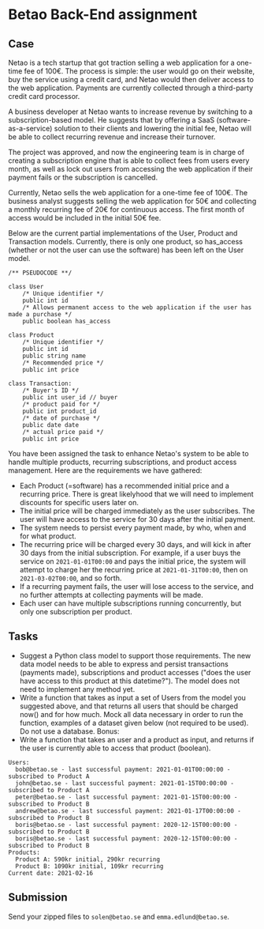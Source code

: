# Betao Back-End assignment

## Case

Netao is a tech startup that got traction selling a web application for a one-time fee of 100€. The process is simple: the user would go on their website, buy the service using a credit card, and Netao would then deliver access to the web application. Payments are currently collected through a third-party credit card processor. 

A business developer at Netao wants to increase revenue by switching to a subscription-based model. He suggests that by offering a SaaS (software-as-a-service) solution to their clients and lowering the initial fee, Netao will be able to collect recurring revenue and increase their turnover.

The project was approved, and now the engineering team is in charge of creating a subscription engine that is able to collect fees from users every month, as well as lock out users from accessing the web application if their payment fails or the subscription is cancelled.

Currently, Netao sells the web application for a one-time fee of 100€. The business analyst suggests selling the web application for 50€ and collecting a monthly recurring fee of 20€ for continuous access. The first month of access would be included in the initial 50€ fee.


Below are the current partial implementations of the User, Product and Transaction models. Currently, there is only one product, so has_access (whether or not the user can use the software) has been left on the User model.

```
/** PSEUDOCODE **/

class User
    /* Unique identifier */
    public int id
    /* Allows permanent access to the web application if the user has made a purchase */
    public boolean has_access

class Product
    /* Unique identifier */
    public int id
    public string name
    /* Recommended price */ 
    public int price

class Transaction:
    /* Buyer's ID */
    public int user_id // buyer
    /* product paid for */
    public int product_id
    /* date of purchase */
    public date date
    /* actual price paid */
    public int price
``` 

You have been assigned the task to enhance Netao's system to be able to handle multiple products, recurring subscriptions, and product access management. Here are the requirements we have gathered:

- Each Product (=software) has a recommended initial price and a recurring price. There is great likelyhood that we will need to implement discounts for specific users later on.
- The initial price will be charged immediately as the user subscribes. The user will have access to the service for 30 days after the initial payment.
- The system needs to persist every payment made, by who, when and for what product.
- The recurring price will be charged every 30 days, and will kick in after 30 days from the initial subscription. For example, if a user buys the service on `2021-01-01T00:00` and pays the initial price, the system will attempt to charge her the recurring price at `2021-01-31T00:00`, then on `2021-03-02T00:00`, and so forth.
- If a recurring payment fails, the user will lose access to the service, and no further attempts at collecting payments will be made.
- Each user can have multiple subscriptions running concurrently, but only one subscription per product.

## Tasks
- Suggest a Python class model to support those requirements. The new data model needs to be able to express and persist transactions (payments made), subscriptions and product accesses ("does the user have access to this product at this datetime?"). The model does not need to implement any method yet.
- Write a function that takes as input a set of Users from the model you suggested above, and that returns all users that should be charged now() and for how much. Mock all data necessary in order to run the function, examples of a dataset given below (not required to be used). Do not use a database.
Bonus:
- Write a function that takes an user and a product as input, and returns if the user is currently able to access that product (boolean).

```
Users: 
  bob@betao.se - last successful payment: 2021-01-01T00:00:00 - subscribed to Product A
  john@betao.se - last successful payment: 2021-01-15T00:00:00 - subscribed to Product A
  peter@betao.se - last successful payment: 2021-01-15T00:00:00 - subscribed to Product B
  andrew@betao.se - last successful payment: 2021-01-17T00:00:00 - subscribed to Product B
  boris@betao.se - last successful payment: 2020-12-15T00:00:00 - subscribed to Product B
  boris@betao.se - last successful payment: 2020-12-15T00:00:00 - subscribed to Product B
Products:
  Product A: 590kr initial, 290kr recurring
  Product B: 1090kr initial, 109kr recurring
Current date: 2021-02-16
```

## Submission
Send your zipped files to `solen@betao.se` and `emma.edlund@betao.se`.
